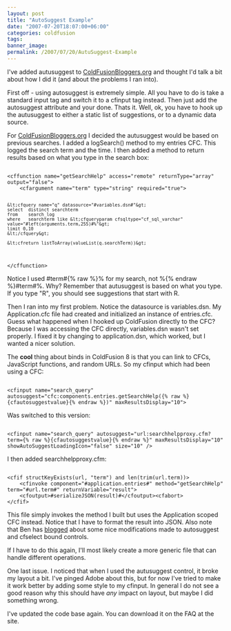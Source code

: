 ```yaml
---
layout: post
title: "AutoSuggest Example"
date: "2007-07-20T18:07:00+06:00"
categories: coldfusion 
tags: 
banner_image: 
permalink: /2007/07/20/AutuSuggest-Example
---
```


I've added autusuggest to <a href="http://www.coldfusionbloggers.org">ColdFusionBloggers.org</a> and thought I'd talk a bit about how I did it (and about the problems I ran into). 

First off - using autosuggest is extremely simple. All you have to do is take a standard input tag and switch it to a cfinput tag instead. Then just add the autosuggest attribute and your done. Thats it. Well, ok, you have to hook up the autusuggest to either a static list of suggestions, or to a dynamic data source.

For <a href="http://www.coldfusionbloggers.org">ColdFusionBloggers.org</a> I decided the autusuggest would be based on previous searches. I added a logSearch() method to my entries CFC. This logged the search term and the time. I then added a method to return results based on what you type in the search box:

<code>
&lt;cffunction name="getSearchHelp" access="remote" returnType="array" output="false"&gt;
	&lt;cfargument name="term" type="string" required="true"&gt;
	
	&lt;cfquery name="q" datasource="#variables.dsn#"&gt;
	select	distinct searchterm
	from	search_log
	where	searchterm like &lt;cfqueryparam cfsqltype="cf_sql_varchar" value="#left(arguments.term,255)#%"&gt;
	limit 0,10
	&lt;/cfquery&gt;
	
	&lt;cfreturn listToArray(valueList(q.searchTerm))&gt;
	
&lt;/cffunction&gt;
</code>

Notice I used #term#{% raw %}% for my search, not %{% endraw %}#term#%. Why? Remember that autusuggest is based on what you type. If you type "R", you should see suggestions that start with R.

Then I ran into my first problem. Notice the datasource is variables.dsn. My Application.cfc file had created and initialized an instance of entries.cfc. Guess what happened when I hooked up ColdFusion directly to the CFC? Because I was accessing the CFC directly, variables.dsn wasn't set properly. I fixed it by changing to application.dsn, which worked, but I wanted a nicer solution.

The <b>cool</b> thing about binds in ColdFusion 8 is that you can link to CFCs, JavaScript functions, and random URLs. So my cfinput which had been using a CFC:

<code>
&lt;cfinput name="search_query" autosuggest="cfc:components.entries.getSearchHelp({% raw %}{cfautosuggestvalue}{% endraw %})" maxResultsDisplay="10"&gt;
</code>

Was switched to this version:

<code>
&lt;cfinput name="search_query" autosuggest="url:searchhelpproxy.cfm?term={% raw %}{cfautosuggestvalue}{% endraw %}" maxResultsDisplay="10" showAutoSuggestLoadingIcon="false" size="10" /&gt;	
</code>

I then added searchhelpproxy.cfm:

<code>
&lt;cfif structKeyExists(url, "term") and len(trim(url.term))&gt;
	&lt;cfinvoke component="#application.entries#" method="getSearchHelp" term="#url.term#" returnVariable="result"&gt;
	&lt;cfoutput&gt;#serializeJSON(result)#&lt;/cfoutput&gt;&lt;cfabort&gt;
&lt;/cfif&gt;
</code>

This file simply invokes the method I built but uses the Application scoped CFC instead. Notice that I have to format the result into JSON. Also note that Ben has <a href="http://www.forta.com/blog/index.cfm/2007/7/17/Last-Minute-ColdFusion-Ajax-Enhancements">blogged</a> about some nice modifications made to autosuggest and cfselect bound controls. 

If I have to do this again, I'll most likely create a more generic file that can handle different operations. 

One last issue. I noticed that when I used the autusuggest control, it broke my layout a bit. I've pinged Adobe about this, but for now I've tried to make it work better by adding some style to my cfinput. In general I do not see a good reason why this should have <i>any</i> impact on layout, but maybe I did something wrong.

I've updated the code base again. You can download it on the FAQ at the site.